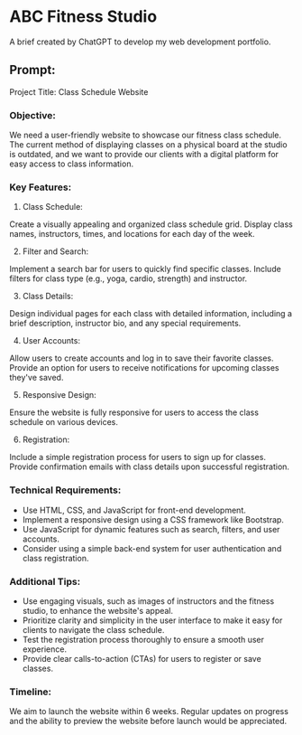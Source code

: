# ABC Fitness Studio

A brief created by ChatGPT to develop my web development portfolio.

## Prompt:

Project Title: Class Schedule Website

### Objective:

We need a user-friendly website to showcase our fitness class schedule. The current method of displaying classes on a physical board at the studio is outdated, and we want to provide our clients with a digital platform for easy access to class information.

### Key Features:

1. Class Schedule:

Create a visually appealing and organized class schedule grid.
Display class names, instructors, times, and locations for each day of the week.

2. Filter and Search:

Implement a search bar for users to quickly find specific classes.
Include filters for class type (e.g., yoga, cardio, strength) and instructor.

3. Class Details:

Design individual pages for each class with detailed information, including a brief description, instructor bio, and any special requirements.

4. User Accounts:

Allow users to create accounts and log in to save their favorite classes.
Provide an option for users to receive notifications for upcoming classes they've saved.

5. Responsive Design:

Ensure the website is fully responsive for users to access the class schedule on various devices.

6. Registration:

Include a simple registration process for users to sign up for classes.
Provide confirmation emails with class details upon successful registration.

### Technical Requirements:

* Use HTML, CSS, and JavaScript for front-end development.
* Implement a responsive design using a CSS framework like Bootstrap.
* Use JavaScript for dynamic features such as search, filters, and user accounts.
* Consider using a simple back-end system for user authentication and class registration.

### Additional Tips:

* Use engaging visuals, such as images of instructors and the fitness studio, to enhance the website's appeal.
* Prioritize clarity and simplicity in the user interface to make it easy for clients to navigate the class schedule.
* Test the registration process thoroughly to ensure a smooth user experience.
* Provide clear calls-to-action (CTAs) for users to register or save classes.

### Timeline:

We aim to launch the website within 6 weeks. Regular updates on progress and the ability to preview the website before launch would be appreciated.

